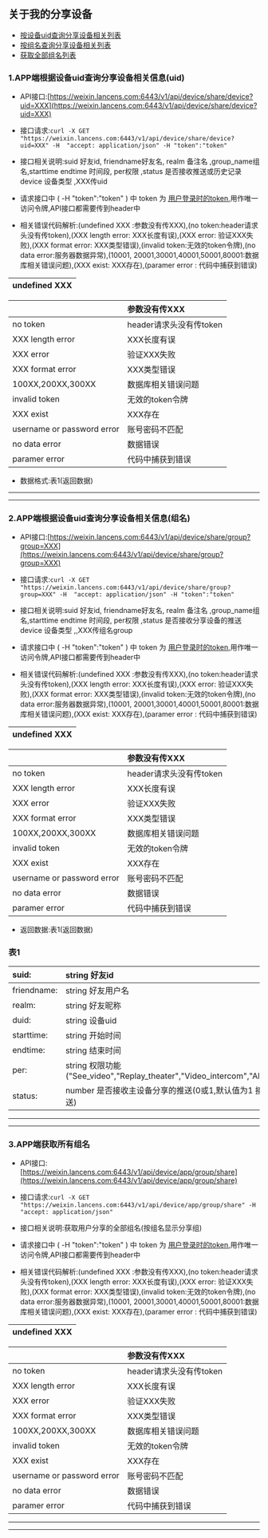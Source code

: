 ## 关于我的分享设备

* [按设备uid查询分享设备相关列表](#1app端根据设备uid查询分享设备相关信息uid)
* [按组名查询分享设备相关列表](#2app端根据设备uid查询分享设备相关信息组名)
* [获取全部组名列表](#3app端获取所有组名)

### 1.APP端根据设备uid查询分享设备相关信息\(uid\)

* API接口:[https://weixin.lancens.com:6443/v1/api/device/share/device?uid=XXX](https://weixin.lancens.com:6443/v1/api/device/share/device?uid=XXX)
* 接口请求:`curl -X GET "https://weixin.lancens.com:6443/v1/api/device/share/device?uid=XXX" -H  "accept: application/json" -H "token":"token"`
* 接口相关说明:suid 好友id, friendname好友名, realm 备注名 ,group\_name组名,starttime endtime 时间段, per权限 ,status 是否接收推送或历史记录  device 设备类型 ,XXX传uid
* 请求接口中  \(  -H "token":"token" \) 中 token 为 [用户登录时的token](/../deng-lu-yu-tui-chu.html),用作唯一访问令牌,API接口都需要传到header中

* 相关错误代码解析:\(undefined XXX :参数没有传XXX\),\(no token:header请求头没有传token\),\(XXX length error: XXX长度有误\),\(XXX error: 验证XXX失败\),\(XXX format error: XXX类型错误\),\(invalid token:无效的token令牌\),\(no data error:服务器数据异常\),\(10001, 20001,30001,40001,50001,80001:数据库相关错误问题\),\(XXX exist: XXX存在\),\(paramer error : 代码中捕获到错误\)

| undefined XXX |
| :--- |


|  | 参数没有传XXX |
| :--- | :--- |
| no token | header请求头没有传token |
| XXX length error | XXX长度有误 |
| XXX error | 验证XXX失败 |
| XXX format error | XXX类型错误 |
| 100XX,200XX,300XX | 数据库相关错误问题 |
| invalid token | 无效的token令牌 |
| XXX exist | XXX存在 |
| username or password error | 账号密码不匹配 |
| no data error | 数据错误 |
| paramer error | 代码中捕获到错误 |

* 数据格式:表1\(返回数据\)

---

---

### 2.APP端根据设备uid查询分享设备相关信息\(组名\)

* API接口:[https://weixin.lancens.com:6443/v1/api/device/share/group?group=XXX](https://weixin.lancens.com:6443/v1/api/device/share/group?group=XXX)
* 接口请求:`curl -X GET "https://weixin.lancens.com:6443/v1/api/device/share/group?group=XXX" -H  "accept: application/json" -H "token":"token"`
* 接口相关说明:suid 好友id, friendname好友名, realm 备注名 ,group\_name组名,starttime endtime 时间段, per权限 ,status 是否接收分享设备的推送  device 设备类型 ,,XXX传组名group
* 请求接口中  \(  -H "token":"token" \) 中 token 为 [用户登录时的token](/../deng-lu-yu-tui-chu.html),用作唯一访问令牌,API接口都需要传到header中

* 相关错误代码解析:\(undefined XXX :参数没有传XXX\),\(no token:header请求头没有传token\),\(XXX length error: XXX长度有误\),\(XXX error: 验证XXX失败\),\(XXX format error: XXX类型错误\),\(invalid token:无效的token令牌\),\(no data error:服务器数据异常\),\(10001, 20001,30001,40001,50001,80001:数据库相关错误问题\),\(XXX exist: XXX存在\),\(paramer error : 代码中捕获到错误\)

| undefined XXX |
| :--- |


|  | 参数没有传XXX |
| :--- | :--- |
| no token | header请求头没有传token |
| XXX length error | XXX长度有误 |
| XXX error | 验证XXX失败 |
| XXX format error | XXX类型错误 |
| 100XX,200XX,300XX | 数据库相关错误问题 |
| invalid token | 无效的token令牌 |
| XXX exist | XXX存在 |
| username or password error | 账号密码不匹配 |
| no data error | 数据错误 |
| paramer error | 代码中捕获到错误 |

* 返回数据:表1\(返回数据\)

### 表1

| suid: | string 好友id |
| :--- | :--- |
| friendname: | string 好友用户名 |
| realm: | string 好友昵称 |
| duid: | string 设备uid |
| starttime: | string 开始时间 |
| endtime: | string 结束时间 |
| per: | string 权限功能\("See\_video","Replay\_theater","Video\_intercom","Alarm\_push"\) |
| status: | number 是否接收主设备分享的推送\(0或1,默认值为1 接收分享推送\) |

---

---

### 3.APP端获取所有组名

* API接口:[https://weixin.lancens.com:6443/v1/api/device/app/group/share](https://weixin.lancens.com:6443/v1/api/device/app/group/share)
* 接口请求:`curl -X GET "https://weixin.lancens.com:6443/v1/api/device/app/group/share" -H  "accept: application/json"`
* 接口相关说明:获取用户分享的全部组名\(按组名显示分享组\)
* 请求接口中  \(  -H "token":"token" \) 中 token 为 [用户登录时的token](/../deng-lu-yu-tui-chu.html),用作唯一访问令牌,API接口都需要传到header中

* 相关错误代码解析:\(undefined XXX :参数没有传XXX\),\(no token:header请求头没有传token\),\(XXX length error: XXX长度有误\),\(XXX error: 验证XXX失败\),\(XXX format error: XXX类型错误\),\(invalid token:无效的token令牌\),\(no data error:服务器数据异常\),\(10001, 20001,30001,40001,50001,80001:数据库相关错误问题\),\(XXX exist: XXX存在\),\(paramer error : 代码中捕获到错误\)

| undefined XXX |
| :--- |


|  | 参数没有传XXX |
| :--- | :--- |
| no token | header请求头没有传token |
| XXX length error | XXX长度有误 |
| XXX error | 验证XXX失败 |
| XXX format error | XXX类型错误 |
| 100XX,200XX,300XX | 数据库相关错误问题 |
| invalid token | 无效的token令牌 |
| XXX exist | XXX存在 |
| username or password error | 账号密码不匹配 |
| no data error | 数据错误 |
| paramer error | 代码中捕获到错误 |

---

---



